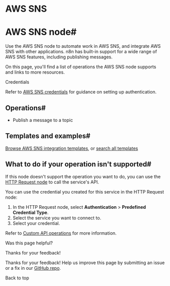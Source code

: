 # AWS SNS

[ ](https://github.com/n8n-io/n8n-docs/edit/main/docs/integrations/builtin/app-nodes/n8n-nodes-base.awssns.md "Edit this page")

# AWS SNS node#

Use the AWS SNS node to automate work in AWS SNS, and integrate AWS SNS with other applications. n8n has built-in support for a wide range of AWS SNS features, including publishing messages.

On this page, you'll find a list of operations the AWS SNS node supports and links to more resources.

Credentials

Refer to [AWS SNS credentials](../../credentials/aws/) for guidance on setting up authentication.

## Operations#

  * Publish a message to a topic



## Templates and examples#

[Browse AWS SNS integration templates](https://n8n.io/integrations/aws-sns/), or [search all templates](https://n8n.io/workflows/)

## What to do if your operation isn't supported#

If this node doesn't support the operation you want to do, you can use the [HTTP Request node](../../core-nodes/n8n-nodes-base.httprequest/) to call the service's API.

You can use the credential you created for this service in the HTTP Request node: 

  1. In the HTTP Request node, select **Authentication** > **Predefined Credential Type**.
  2. Select the service you want to connect to.
  3. Select your credential.



Refer to [Custom API operations](../../../custom-operations/) for more information.

Was this page helpful? 

Thanks for your feedback! 

Thanks for your feedback! Help us improve this page by submitting an issue or a fix in our [GitHub repo](https://github.com/n8n-io/n8n-docs). 

Back to top 
